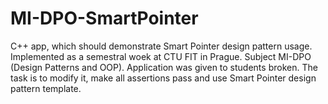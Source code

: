# MI-DPO-SmartPointer

C++ app, which should demonstrate Smart Pointer design pattern usage. Implemented as a semestral woek at CTU FIT in Prague.
Subject MI-DPO (Design Patterns and OOP).
Application was given to students broken. The task is to modify it, make all assertions pass and use Smart Pointer design pattern template.